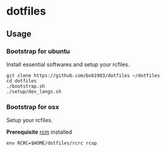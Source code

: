 # dotfiles
## Usage

### Bootstrap for ubuntu
Install essential softwares and setup your rcfiles.

```
git clone https://github.com/bob1983/dotfiles ~/dotfiles
cd dotfiles
./bootstrap.sh
./setup/dev_langs.sh
```

### Bootstrap for osx
Setup your rcfiles.

**Prerequisite**
[rcm](https://github.com/thoughtbot/rcm) installed

```
env RCRC=$HOME/dotfiles/rcrc rcup
```

